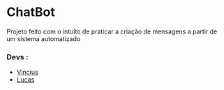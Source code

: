 # ChatBot

Projeto feito com o intuíto de praticar a criação de mensagens a partir de um sistema automatizado

### Devs : 
- [Vincius](https://github.com/gitviini)
- [Lucas](https://github.com/Lukas-Souza)